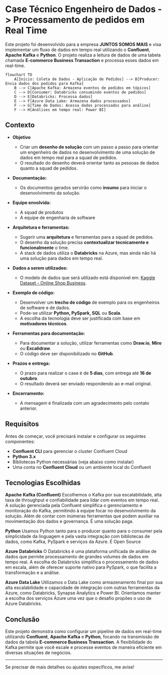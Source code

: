 # Case Técnico Engenheiro de Dados -> Processamento de pedidos em Real Time

Este projeto foi desenvolvido para a empresa **JUNTOS SOMOS MAIS** e visa implementar um fluxo de dados em tempo real utilizando o **Confluent**, **Apache Kafka** e **Python**. 
O projeto realiza a leitura de dados de uma tabela chamada **E-commerce Business Transaction** e processa esses dados em real-time.


```mermaid
flowchart TD
    A[Início: Coleta de Dados - Aplicação de Pedidos] --> B[Producer: Envia dados dos pedidos para Kafka]
    B --> C[Apache Kafka: Armazena eventos de pedidos em tópicos]
    C --> D[Consumer: Databricks consumindo eventos de pedidos]
    D --> E[Databricks: Processa dados]
    E --> F[Azure Data Lake: Armazena dados processados]
    F --> G[Time de Dados: Acessa dados processados para análise]
    F --> H[Análises em tempo real: Power BI]
```

## Contexto

- **Objetivo**
  - Criar um **desenho de solução** com um passo a passo para orientar um engenheiro de dados no desenvolvimento de uma solução de dados em tempo real para a squad de pedidos.
  - O resultado do desenho deverá orientar tanto as pessoas de dados quanto a squad de pedidos.

- **Documentação:**
  - Os documentos gerados servirão como **insumo** para iniciar o desenvolvimento da solução.

- **Equipe envolvida:**
  - A squad de produtos
  - A equipe de engenharia de software

- **Arquitetura e ferramentas:**
  - Sugerir uma **arquitetura** e ferramentas para a squad de pedidos.
  - O desenho da solução precisa **contextualizar tecnicamente e funcionalmente** o time.
  - A stack de dados utiliza o **Databricks** na Azure, mas ainda não há uma solução para dados em tempo real.

- **Dados a serem utilizados:**
  - O modelo de dados que será utilizado está disponível em: [Kaggle Dataset - Online Shop Business](https://www.kaggle.com/datasets/gabrielramos87/an-online-shop-business).

- **Exemplo de código:**
  - Desenvolver um **trecho de código** de exemplo para os engenheiros de software e de dados.
  - Pode-se utilizar **Python, PySpark, SQL** ou **Scala**.
  - A escolha da tecnologia deve ser justificada com base em **motivadores técnicos**.

- **Ferramentas para documentação:**
  - Para documentar a solução, utilizar ferramentas como **Draw.io**, **Miro** ou **Excalidraw**.
  - O código deve ser disponibilizado no **GitHub**.

- **Prazos e entrega:**
  - O prazo para realizar o case é de **5 dias**, com entrega até **16 de outubro**.
  - O resultado deverá ser enviado respondendo ao e-mail original.

- **Encerramento:**
  - A mensagem é finalizada com um agradecimento pelo contato anterior.

## Requisitos

Antes de começar, você precisará instalar e configurar os seguintes componentes:

- **Confluent CLI** para gerenciar o cluster Confluent Cloud
- **Python 3.x**
- Bibliotecas Python necessárias (veja abaixo como instalar)
- Uma conta no **Confluent Cloud** ou um ambiente local do Confluent

## Tecnologias Escolhidas

**Apache Kafka (Confluent)** 
Escolhemos o Kafka por sua escalabilidade, alta taxa de throughput e confiabilidade 
para lidar com eventos em tempo real. A solução gerenciada pela Confluent simplifica
o gerenciamento e monitoração do Kafka, permitindo à equipe focar no desenvolvimento 
da solução. Além de contar com inúmeras ferramentas que podem auxiliar na movimentação
dos dados e governança. É uma solução paga.

**Python**
Usamos Python tanto para o producer quanto para o consumer pela simplicidade
da linguagem e pela vasta integração com bibliotecas de dados, como Kafka, PySpark e 
serviços da Azure. É Open Source

**Azure Databricks**
O Databricks é uma plataforma unificada de análise de dados que permite processamento
de grandes volumes de dados em tempo real. A escolha do Databricks simplifica o 
processamento de dados em escala, além de oferecer suporte nativo para PySpark, 
o que facilita a transformação e a análise.

**Azure Data Lake**
Utilizamos o Data Lake como armazenamento final por sua alta escalabilidade
e capacidade de integração com outras ferramentas da Azure, como Databricks, Synapse Analytics e Power BI.
Orientamos manter a escolha dos serviços Azure uma vez que o desafio propões
o uso de Azure Databricks.

## Conclusão

Este projeto demonstra como configurar um pipeline de dados em real-time utilizando **Confluent**, **Apache Kafka** e **Python**, focando na transmissão de dados da tabela **E-commerce Business Transaction**. A flexibilidade do Kafka permite que você escale e processe eventos de maneira eficiente em diversas situações de negócios.

---

Se precisar de mais detalhes ou ajustes específicos, me avise!
